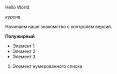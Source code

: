 Hello World

*курсив*

Начинаем наше знакомство с контролем версий.

**Полужирный**

* Элемент 1
* Элемент 2
* Элемент 3

1. Элемент нумерованного списка